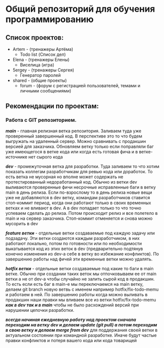 # Общий репозиторий для обучения программированию

## Список проектов:

* Artem - (тренажеры Артёма)
  * Todo list (Список дел)
* Elena - (тренажеры Елены)
  * Виселица (игра)
* 5ergey - (тренажеры Сергея)
  * Генератор паролей
* shared - (общие проекты)
  * forum - (форум с регистрацией пользователей, темами и личными сообщениями)

## Рекомендации по проектам:


### Работа с GIT репозиторием.
***main*** - главная релизная ветка репозитория. Заливаем туда уже проверенный
завершенный код. В перспективе это то что будем выгружать на удаленный
сервер. Можно сравнивать с продакшин версией для заказчика. Обновляем ветку только
если поправляли баг уже имеющегося в ветке кода или когда есть готовая фича
и в ветке-источнике нет сырого кода

***dev*** - промежуточная ветка для разработки. Туда заливаем то что хотим показать
коллегам разработчикам для ревью кода или доработок. То есть ветка не мусорная
но вполне может содержать не протестированный недоработанный код. Обычно из
ветки dev выливаются проверенные фичи несрочные исправленные баги в ветку
main в день релиза. Если по-взрослому то в день релиза новые вещи уже не добавляются
в dev ветку, командам разработчиков ставится стоп-коммит период, когда
они работают только в своих временных ветках и не вливают в dev. А в dev
попадает только то что точно успеваем сделать до релиза. Потом происходит релиз и
все полетело в main и на сервер заказчика. Стоп-коммит отменяется и снова
можно мусорить в dev

***feature ветки*** - отдельные ветки создаваемые под каждую задачу или подзадачу.
Эти ветки создаются каждым разработчиком, в них работают локально, потом
по готовности или по необходимости выкатывается код из этих веток в dev (предварительно
подтянув конечно изменения из dev-а себе в ветку во избежание конфликтов).
По завершению работы над фичей эти временные ветки можно удалять.

***hotfix ветки*** - отдельные ветки создаваемые под какие то баги в main ветке.
Обычно при создании таких веток мы отпочковываем ее от main ветки а не от dev-а
чтобы случайно не залить сырой код в продакшин. То есть если есть баг в main-е мы 
переключаемся на main ветку, делаем git branch новую ветвь с именем например 
hotfix/fix-todo-memu и работаем в ней. По завершению работы когда можно
выливать в продакшин наши правки мы вливаем все из ветки hotfix/fix-todo-memu ***как в dev
так и в main*** чтобы не было расхождений версий при нарушении цепочки разработки.

***всегда начиная ежедневную работу над проектом сначала переходим на ветку dev
и делаем update (git pull) а потом переходим в свою ветку и делаем merge from dev***
для поддержания своей ветки в актуальном состоянии при командной разработке. 
Иначе будут частые правки конфликтов и потеря вашего кода или кода товарищей